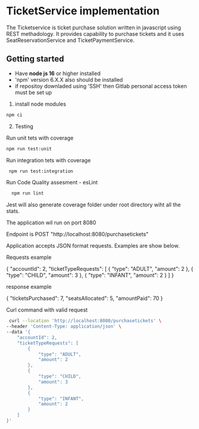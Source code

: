 # TicketService implementation

The Ticketservice is ticket purchase solution written in javascript using REST methadology. It provides capability to purchase tickets and it uses SeatReservationService and TicketPaymentService.



## Getting started

* Have **node js 16** or higher installed
* 'npm' version 6.X.X also should be installed
* if repositoy downladed using 'SSH' then Gitlab personal access token must be set up

1. install node modules

```bash
npm ci
```
2.  Testing

Run unit tets with coverage
```bash
npm run test:unit
```

Run integration tets with coverage
```bash
 npm run test:integration
```

Run Code Quality assesment - esLint
```bash
  npm run lint
```

Jest will also generate coverage folder under root directory wiht all the stats.

The application wil run on port 8080

Endpoint is POST "http://localhost:8080/purchasetickets"

Application accepts JSON format requests. Examples are show below.

Requests example

{
    "accountId": 2,
    "ticketTypeRequests": [
        {
            "type": "ADULT",
            "amount": 2
        },
        {
            "type": "CHILD",
            "amount": 3
        },
        {
            "type": "INFANT",
            "amount": 2
        }
    ]
}

response example

{
    "ticketsPurchased": 7,
    "seatsAllocated": 5,
    "amountPaid": 70
}

Curl command with valid request
```bash
 curl --location 'http://localhost:8080/purchasetickets' \
--header 'Content-Type: application/json' \
--data '{
    "accountId": 2,
    "ticketTypeRequests": [
        {
            "type": "ADULT",
            "amount": 2
        },
        {
            "type": "CHILD",
            "amount": 3
        },
        {
            "type": "INFANT",
            "amount": 2
        }
    ]
}'
```